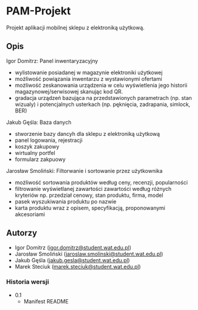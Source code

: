 # PAM-Projekt
Projekt aplikacji mobilnej sklepu z elektroniką użytkową.
## Opis



Igor Domitrz: Panel inwentaryzacyjny 

* wylistowanie posiadanej w magazynie elektroniki użytkowej
* możliwość powiązania inwentarzu z wystawionymi ofertami
* możliwość zeskanowania urządzenia w celu wyświetlenia jego historii magazynowej/serwisowej skanując kod QR.
* gradacja urządzeń bazująca na przedstawionych parametrach (np. stan wizualy) i potencjalnych usterkach (np. pęknięcia, zadrapania, simlock, BER)

Jakub Gęśla: Baza danych

* stworzenie bazy dancyh dla sklepu z elektroniką użytkową
* panel logowania, rejestracji
* koszyk zakupowy
* wirtualny portfel
* formularz zakpuowy

Jarosław Smoliński: Filtorwanie i sortowanie przez użytkownika

* możliwość sortowania produktów według ceny, recenzji, popularności
* filtrowanie wyświetlanej zawartości zawartości według różnych kryteriów np. przedział cenowy, stan produktu, firma, model
* pasek wyszukiwania produktu po nazwie
* karta produktu wraz z opisem, specyfikacją, proponowanymi akcesoriami



## Autorzy
* Igor Domitrz (igor.domitrz@student.wat.edu.pl)
* Jarosław Smoliński (jaroslaw.smolinski@student.wat.edu.pl)
* Jakub Gęśla (jakub.gesla@student.wat.edu.pl)
* Marek Steciuk (marek.steciuk@student.wat.edu.pl)
### Historia wersji
* 0.1
    * Manifest README
